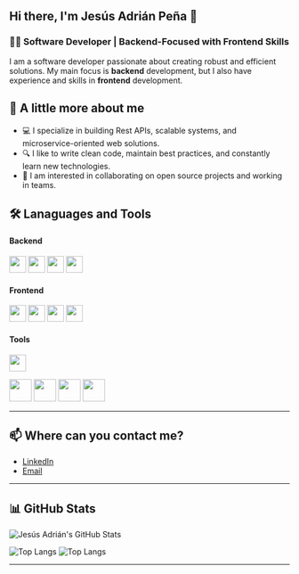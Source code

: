 ## Hi there, I'm Jesús Adrián Peña 👋

### 🧑‍💻 Software Developer | Backend-Focused with Frontend Skills
I am a software developer passionate about creating robust and efficient solutions. My main focus is **backend** development, but I also have experience and skills in **frontend** development.

## 🚀 A little more about me

- 💻 I specialize in building Rest APIs, scalable systems, and microservice-oriented web solutions.
- 🔍 I like to write clean code, maintain best practices, and constantly learn new technologies.
- 🤝 I am interested in collaborating on open source projects and working in teams.

## 🛠️ Lanaguages and Tools

#### Backend
<img src="https://cdn.jsdelivr.net/gh/devicons/devicon/icons/python/python-original.svg" width="30" height="30" />  
<img src="https://cdn.jsdelivr.net/gh/devicons/devicon/icons/django/django-plain.svg" width="30" height="30" />  
<img src="https://cdn.jsdelivr.net/gh/devicons/devicon/icons/fastapi/fastapi-original-wordmark.svg" width="30" height="30" />  
<img src="https://cdn.jsdelivr.net/gh/devicons/devicon/icons/postgresql/postgresql-original.svg" width="30" height="30" />  

#### Frontend
<img src="https://cdn.jsdelivr.net/gh/devicons/devicon/icons/javascript/javascript-original.svg" width="30" height="30" />  
<img src="https://cdn.jsdelivr.net/gh/devicons/devicon/icons/vuejs/vuejs-original.svg" width="30" height="30" />  
<img src="https://cdn.jsdelivr.net/gh/devicons/devicon/icons/html5/html5-original.svg" width="30" height="30" />  
<img src="https://cdn.jsdelivr.net/gh/devicons/devicon/icons/css3/css3-original.svg" width="30" height="30" />  

#### Tools
<img src="https://cdn.jsdelivr.net/gh/devicons/devicon/icons/git/git-original.svg" width="30" height="30" />  

<p>
  <img src="https://cdn.jsdelivr.net/gh/devicons/devicon/icons/python/python-original.svg" width="40" height="40" />
  <img src="https://cdn.jsdelivr.net/gh/devicons/devicon/icons/django/django-plain.svg" width="40" height="40" />
  <img src="https://cdn.jsdelivr.net/gh/devicons/devicon/icons/fastapi/fastapi-original-wordmark.svg" width="40" height="40" />
  <img src="https://cdn.jsdelivr.net/gh/devicons/devicon/icons/postgresql/postgresql-original.svg" width="40" height="40" />
</p>

---

## 📫 Where can you contact me?

- [LinkedIn](https://www.linkedin.com/in/JesusAdrianP)
- [Email](mailto:pena47337@gmail.com)

---

## 📊 GitHub Stats

![Jesús Adrián's GitHub Stats](https://github-readme-stats.vercel.app/api?username=JesusAdrianP&show_icons=true&theme=radical)

![Top Langs](https://github-readme-stats.vercel.app/api/top-langs/?username=JesusAdrianP&layout=compact&theme=radical)
![Top Langs](https://github-readme-stats.vercel.app/api/top-langs/?username=JesusAdrianP&layout=compact&theme=tokyonight)

---
